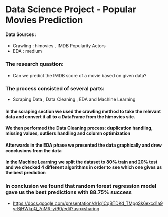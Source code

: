 # Data Science Project - Popular Movies Prediction
#### Data Sources :
- Crawling : himovies , IMDB Popularity Actors
- EDA : medium
### The research quastion:
-  Can we predict the IMDB score of a movie based on given data?
### The process consisted of several parts:
- Scraping Data , Data Cleaning , EDA and Machine Learning
#### In the scraping section we used the crawling method to take the relevant data and convert it all to a DataFrame from the himovies site.
#### We then performed the Data Cleaning process: duplication handling, missing values, outliers handling and column optimization
#### Afterwards in the EDA phase we presented the data graphically and drew conclusions from the data
#### In the Machine Learning we split the dataset to 80% train and 20% test and we checked 4 different algorithms in order to see which one gives us the best prediction
### In conclusion we found that random forest regression model gave us the best predictions with 88.75% success

- https://docs.google.com/presentation/d/1q1CqBTDKd_TMpgSk6excd1a9yrBjHWkpQ_7nMR-yi90/edit?usp=sharing

